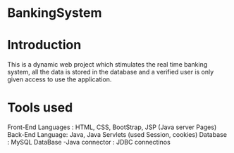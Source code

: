 # BankingSystem

# Introduction

This is a dynamic web project which stimulates the real time banking system, all the data is stored in the database and a verified user is only given access to use the application.

# Tools used

Front-End Languages : HTML, CSS, BootStrap, JSP (Java server Pages) 
Back-End Language: Java, Java Servlets (used Session, cookies)
Database : MySQL
DataBase -Java connector : JDBC connectinos




